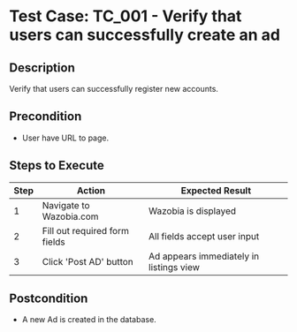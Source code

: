 # Test Case: TC_001 - Verify that users can successfully create an ad


## Description
Verify that users can successfully register new accounts.

## Precondition
- User have URL to page.

## Steps to Execute
| Step | Action                            | Expected Result                                |
| ---- | --------------------------------- | ---------------------------------------------- |
| 1    | Navigate to Wazobia.com           | Wazobia is displayed                           |
| 2    | Fill out required form fields     | All fields accept user input                   |
| 3    | Click 'Post AD' button            | Ad appears immediately in listings view        |

## Postcondition
- A new Ad is created in the database.

